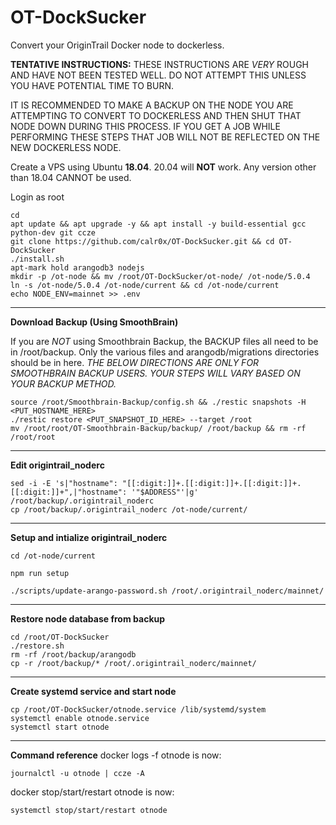 # OT-DockSucker
Convert your OriginTrail Docker node to dockerless.

__TENTATIVE INSTRUCTIONS:__ THESE INSTRUCTIONS ARE *VERY* ROUGH AND HAVE NOT BEEN TESTED WELL. DO NOT ATTEMPT THIS UNLESS YOU HAVE POTENTIAL TIME TO BURN.

IT IS RECOMMENDED TO MAKE A BACKUP ON THE NODE YOU ARE ATTEMPTING TO CONVERT TO DOCKERLESS AND THEN SHUT THAT NODE DOWN DURING THIS PROCESS. IF YOU GET A JOB WHILE PERFORMING THESE STEPS THAT JOB WILL NOT BE REFLECTED ON THE NEW DOCKERLESS NODE.

Create a VPS using Ubuntu __18.04__. 20.04 will __NOT__ work. Any version other than 18.04 CANNOT be used.

Login as root
```
cd
apt update && apt upgrade -y && apt install -y build-essential gcc python-dev git ccze  
git clone https://github.com/calr0x/OT-DockSucker.git && cd OT-DockSucker  
./install.sh  
apt-mark hold arangodb3 nodejs  
mkdir -p /ot-node && mv /root/OT-DockSucker/ot-node/ /ot-node/5.0.4  
ln -s /ot-node/5.0.4 /ot-node/current && cd /ot-node/current  
echo NODE_ENV=mainnet >> .env  
```

---------------------------------------------------------------
__Download Backup (Using SmoothBrain)__

If you are *NOT* using Smoothbrain Backup, the BACKUP files all need to be in /root/backup. Only the various files and arangodb/migrations directories should be in here. *THE BELOW DIRECTIONS ARE ONLY FOR SMOOTHBRAIN BACKUP USERS. YOUR STEPS WILL VARY BASED ON YOUR BACKUP METHOD.*
```
source /root/Smoothbrain-Backup/config.sh && ./restic snapshots -H <PUT_HOSTNAME_HERE>  
./restic restore <PUT_SNAPSHOT_ID_HERE> --target /root  
mv /root/root/OT-Smoothbrain-Backup/backup/ /root/backup && rm -rf /root/root  
```

---------------------------------------------------------------
__Edit origintrail_noderc__
```
sed -i -E 's|"hostname": "[[:digit:]]+.[[:digit:]]+.[[:digit:]]+.[[:digit:]]+",|"hostname": '"$ADDRESS"'|g' /root/backup/.origintrail_noderc  
cp /root/backup/.origintrail_noderc /ot-node/current/  
```

---------------------------------------------------------------  
__Setup and intialize origintrail_noderc__
```
cd /ot-node/current  
```
```
npm run setup  
```
```
./scripts/update-arango-password.sh /root/.origintrail_noderc/mainnet/
```

---------------------------------------------------------------
__Restore node database from backup__
```
cd /root/OT-DockSucker  
./restore.sh  
rm -rf /root/backup/arangodb  
cp -r /root/backup/* /root/.origintrail_noderc/mainnet/  
```

---------------------------------------------------------------  
__Create systemd service and start node__
```
cp /root/OT-DockSucker/otnode.service /lib/systemd/system  
systemctl enable otnode.service  
systemctl start otnode  
```
---------------------------------------------------------------  
__Command reference__
docker logs -f otnode is now:
```
journalctl -u otnode | ccze -A  
```

docker stop/start/restart otnode is now:
```
systemctl stop/start/restart otnode
```
